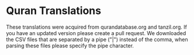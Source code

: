 # Quran Translations

These translations were acquired from qurandatabase.org and tanzil.org. If you
have an updated version please create a pull request. We downloaded the CSV
files that are separated by a pipe ("|") instead of the comma, when parsing
these files please specify the pipe character.
